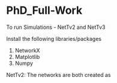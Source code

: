 # PhD_Full-Work

To run Simulations - NetTv2 and NetTv3

Install the following libraries/packages
  1. NetworkX
  2. Matplotlib
  3. Numpy

NetTv2: The networks are both created as 


